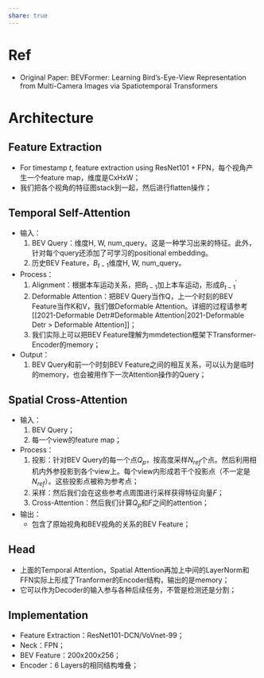 ```yaml
---
share: true
---
```

# Ref

- Original Paper: BEVFormer: Learning Bird’s-Eye-View Representation from Multi-Camera Images via Spatiotemporal Transformers

# Architecture

## Feature Extraction
- For timestamp $t$, feature extraction using ResNet101 + FPN，每个视角产生一个feature map，维度是CxHxW；
- 我们把各个视角的特征图stack到一起，然后进行flatten操作；

## Temporal Self-Attention
- 输入：
	1. BEV Query：维度H, W, num_query。这是一种学习出来的特征。此外，针对每个query还添加了可学习的positional embedding。
	2. 历史BEV Feature，$B_{t-1}$维度H, W, num_query。
- Process：
	1. Alignment：根据本车运动关系，把$B_{t-1}$加上本车运动，形成$B^{\prime}_{t-1}$
	2. Deformable Attention：把BEV Query当作Q，上一个时刻的BEV Feature当作K和V，我们做Deformable Attention。详细的过程请参考[[2021-Deformable Detr#Deformable Attention|2021-Deformable Detr > Deformable Attention]]；
	3. 我们实际上可以把BEV Feature理解为mmdetection框架下Transformer-Encoder的memory；
- Output：
	1. BEV Query和前一个时刻BEV Feature之间的相互关系，可以认为是临时的memory，也会被用作下一次Attention操作的Query；

## Spatial Cross-Attention
- 输入：
	1. BEV Query；
	2. 每一个view的feature map；
- Process：
	1. 投影：针对BEV Query的每一个点$Q_p$，按高度采样$N_{ref}$个点。然后利用相机内外参投影到各个view上。每个view内形成若干个投影点（不一定是$N_{ref}$）。这些投影点被称为参考点；
	2. 采样：然后我们会在这些参考点周围进行采样获得特征向量$F$；
	3. Cross-Attention：然后我们计算$Q_p$和$F$之间的attention；
- 输出：
	- 包含了原始视角和BEV视角的关系的BEV Feature；

## Head
- 上面的Temporal Attention，Spatial Attention再加上中间的LayerNorm和FFN实际上形成了Tranformer的Encoder结构，输出的是memory；
- 它可以作为Decoder的输入参与各种后续任务，不管是检测还是分割；

## Implementation

- Feature Extraction：ResNet101-DCN/VoVnet-99；
- Neck：FPN；
- BEV Feature：200x200x256；
- Encoder：6 Layers的相同结构堆叠；


